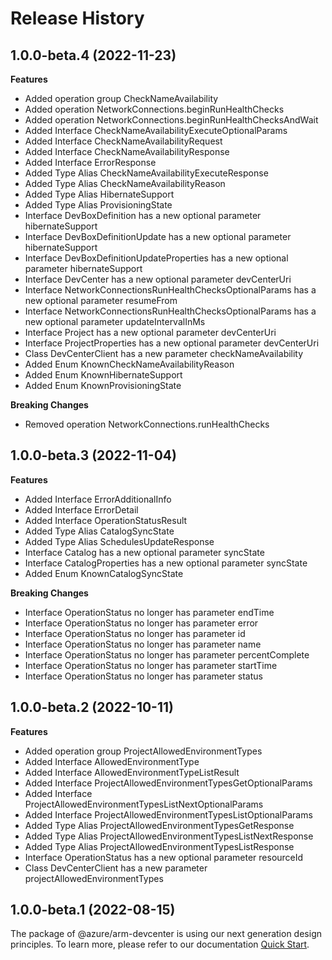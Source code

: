 # Release History
    
## 1.0.0-beta.4 (2022-11-23)
    
**Features**

  - Added operation group CheckNameAvailability
  - Added operation NetworkConnections.beginRunHealthChecks
  - Added operation NetworkConnections.beginRunHealthChecksAndWait
  - Added Interface CheckNameAvailabilityExecuteOptionalParams
  - Added Interface CheckNameAvailabilityRequest
  - Added Interface CheckNameAvailabilityResponse
  - Added Interface ErrorResponse
  - Added Type Alias CheckNameAvailabilityExecuteResponse
  - Added Type Alias CheckNameAvailabilityReason
  - Added Type Alias HibernateSupport
  - Added Type Alias ProvisioningState
  - Interface DevBoxDefinition has a new optional parameter hibernateSupport
  - Interface DevBoxDefinitionUpdate has a new optional parameter hibernateSupport
  - Interface DevBoxDefinitionUpdateProperties has a new optional parameter hibernateSupport
  - Interface DevCenter has a new optional parameter devCenterUri
  - Interface NetworkConnectionsRunHealthChecksOptionalParams has a new optional parameter resumeFrom
  - Interface NetworkConnectionsRunHealthChecksOptionalParams has a new optional parameter updateIntervalInMs
  - Interface Project has a new optional parameter devCenterUri
  - Interface ProjectProperties has a new optional parameter devCenterUri
  - Class DevCenterClient has a new parameter checkNameAvailability
  - Added Enum KnownCheckNameAvailabilityReason
  - Added Enum KnownHibernateSupport
  - Added Enum KnownProvisioningState

**Breaking Changes**

  - Removed operation NetworkConnections.runHealthChecks
    
    
## 1.0.0-beta.3 (2022-11-04)
    
**Features**

  - Added Interface ErrorAdditionalInfo
  - Added Interface ErrorDetail
  - Added Interface OperationStatusResult
  - Added Type Alias CatalogSyncState
  - Added Type Alias SchedulesUpdateResponse
  - Interface Catalog has a new optional parameter syncState
  - Interface CatalogProperties has a new optional parameter syncState
  - Added Enum KnownCatalogSyncState

**Breaking Changes**

  - Interface OperationStatus no longer has parameter endTime
  - Interface OperationStatus no longer has parameter error
  - Interface OperationStatus no longer has parameter id
  - Interface OperationStatus no longer has parameter name
  - Interface OperationStatus no longer has parameter percentComplete
  - Interface OperationStatus no longer has parameter startTime
  - Interface OperationStatus no longer has parameter status
    
    
## 1.0.0-beta.2 (2022-10-11)
    
**Features**

  - Added operation group ProjectAllowedEnvironmentTypes
  - Added Interface AllowedEnvironmentType
  - Added Interface AllowedEnvironmentTypeListResult
  - Added Interface ProjectAllowedEnvironmentTypesGetOptionalParams
  - Added Interface ProjectAllowedEnvironmentTypesListNextOptionalParams
  - Added Interface ProjectAllowedEnvironmentTypesListOptionalParams
  - Added Type Alias ProjectAllowedEnvironmentTypesGetResponse
  - Added Type Alias ProjectAllowedEnvironmentTypesListNextResponse
  - Added Type Alias ProjectAllowedEnvironmentTypesListResponse
  - Interface OperationStatus has a new optional parameter resourceId
  - Class DevCenterClient has a new parameter projectAllowedEnvironmentTypes
    
    
## 1.0.0-beta.1 (2022-08-15)

The package of @azure/arm-devcenter is using our next generation design principles. To learn more, please refer to our documentation [Quick Start](https://aka.ms/js-track2-quickstart).
